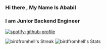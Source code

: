 ### Hi there , My Name Is Ababil
### I am Junior Backend Engineer
[![spotify-github-profile](https://spotify-github-profile.kittinanx.com/api/view?uid=31fyfdjnjh2hw5pepndusf4wgpje&cover_image=true&theme=default&show_offline=true&background_color=121212&interchange=true&bar_color_cover=true)](https://spotify-github-profile.kittinanx.com/api/view?uid=31fyfdjnjh2hw5pepndusf4wgpje&redirect=true)


![birdfromhell's Streak](https://github-readme-streak-stats.herokuapp.com/?user=birdfromhell&theme=blueberry&hide_border=true)
![birdfromhell's Stats](https://github-readme-stats.vercel.app/api?username=birdfromhell&theme=blueberry&show_icons=true&hide_border=true&count_private=true)
